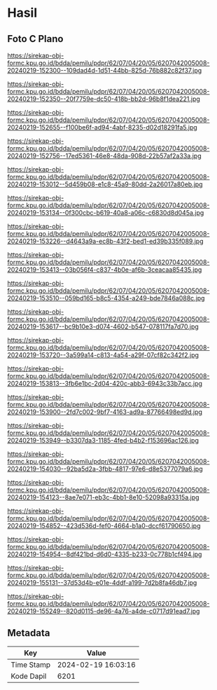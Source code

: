 # Hasil

## Foto C Plano

https://sirekap-obj-formc.kpu.go.id/bdda/pemilu/pdpr/62/07/04/20/05/6207042005008-20240219-152300--109dad4d-1d51-44bb-825d-76b882c82f37.jpg

https://sirekap-obj-formc.kpu.go.id/bdda/pemilu/pdpr/62/07/04/20/05/6207042005008-20240219-152350--20f7759e-dc50-418b-bb2d-96b8f1dea221.jpg

https://sirekap-obj-formc.kpu.go.id/bdda/pemilu/pdpr/62/07/04/20/05/6207042005008-20240219-152655--f100be6f-ad94-4abf-8235-d02d18291fa5.jpg

https://sirekap-obj-formc.kpu.go.id/bdda/pemilu/pdpr/62/07/04/20/05/6207042005008-20240219-152756--17ed5361-46e8-48da-908d-22b57af2a33a.jpg

https://sirekap-obj-formc.kpu.go.id/bdda/pemilu/pdpr/62/07/04/20/05/6207042005008-20240219-153012--5d459b08-e1c8-45a9-80dd-2a26017a80eb.jpg

https://sirekap-obj-formc.kpu.go.id/bdda/pemilu/pdpr/62/07/04/20/05/6207042005008-20240219-153134--0f300cbc-b619-40a8-a06c-c6830d8d045a.jpg

https://sirekap-obj-formc.kpu.go.id/bdda/pemilu/pdpr/62/07/04/20/05/6207042005008-20240219-153226--d4643a9a-ec8b-43f2-bed1-ed39b335f089.jpg

https://sirekap-obj-formc.kpu.go.id/bdda/pemilu/pdpr/62/07/04/20/05/6207042005008-20240219-153413--03b056f4-c837-4b0e-af6b-3ceacaa85435.jpg

https://sirekap-obj-formc.kpu.go.id/bdda/pemilu/pdpr/62/07/04/20/05/6207042005008-20240219-153510--059bd165-b8c5-4354-a249-bde7846a088c.jpg

https://sirekap-obj-formc.kpu.go.id/bdda/pemilu/pdpr/62/07/04/20/05/6207042005008-20240219-153617--bc9b10e3-d074-4602-b547-078117fa7d70.jpg

https://sirekap-obj-formc.kpu.go.id/bdda/pemilu/pdpr/62/07/04/20/05/6207042005008-20240219-153720--3a599a14-c813-4a54-a29f-07cf82c342f2.jpg

https://sirekap-obj-formc.kpu.go.id/bdda/pemilu/pdpr/62/07/04/20/05/6207042005008-20240219-153813--3fb6e1bc-2d04-420c-abb3-6943c33b7acc.jpg

https://sirekap-obj-formc.kpu.go.id/bdda/pemilu/pdpr/62/07/04/20/05/6207042005008-20240219-153900--2fd7c002-9bf7-4163-ad9a-87766498ed9d.jpg

https://sirekap-obj-formc.kpu.go.id/bdda/pemilu/pdpr/62/07/04/20/05/6207042005008-20240219-153949--b3307da3-1185-4fed-b4b2-f153696ac126.jpg

https://sirekap-obj-formc.kpu.go.id/bdda/pemilu/pdpr/62/07/04/20/05/6207042005008-20240219-154030--92ba5d2a-3fbb-4817-97e6-d8e5377079a6.jpg

https://sirekap-obj-formc.kpu.go.id/bdda/pemilu/pdpr/62/07/04/20/05/6207042005008-20240219-154123--8ae7e071-eb3c-4bb1-8e10-52098a93315a.jpg

https://sirekap-obj-formc.kpu.go.id/bdda/pemilu/pdpr/62/07/04/20/05/6207042005008-20240219-154852--423d536d-fef0-4664-b1a0-dccf61790650.jpg

https://sirekap-obj-formc.kpu.go.id/bdda/pemilu/pdpr/62/07/04/20/05/6207042005008-20240219-154954--8df421bd-d6d0-4335-b233-0c778b1cf494.jpg

https://sirekap-obj-formc.kpu.go.id/bdda/pemilu/pdpr/62/07/04/20/05/6207042005008-20240219-155131--37d53d4b-e01e-4ddf-a199-7d2b8fa46db7.jpg

https://sirekap-obj-formc.kpu.go.id/bdda/pemilu/pdpr/62/07/04/20/05/6207042005008-20240219-155249--820d0115-de96-4a76-a4de-c0717d91ead7.jpg


## Metadata

| Key        | Value               |
| ---------- | ------------------- |
| Time Stamp | 2024-02-19 16:03:16 |
| Kode Dapil | 6201                |




